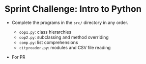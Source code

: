 #  Sprint Challenge: Intro to Python

* Complete the programs in the `src/` directory in any order.

  * `oop1.py`: class hierarchies
  * `oop2.py`: subclassing and method overriding
  * `comp.py`: list comprehensions
  * `cityreader.py`: modules and CSV file reading
- For PR
